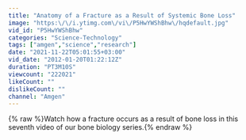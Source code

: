 ```yaml
---
title: "Anatomy of a Fracture as a Result of Systemic Bone Loss"
image: "https:\/\/i.ytimg.com\/vi\/P5HwYWShBhw\/hqdefault.jpg"
vid_id: "P5HwYWShBhw"
categories: "Science-Technology"
tags: ["amgen","science","research"]
date: "2021-11-22T05:01:55+03:00"
vid_date: "2012-01-20T01:22:12Z"
duration: "PT3M10S"
viewcount: "222021"
likeCount: ""
dislikeCount: ""
channel: "Amgen"
---
```

{% raw %}Watch how a fracture occurs as a result of bone loss in this seventh video of our bone biology series.{% endraw %}
